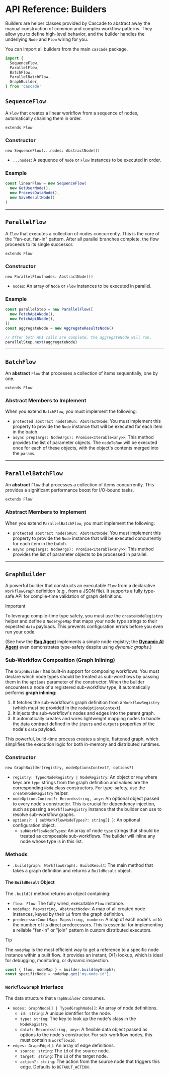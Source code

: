 # API Reference: Builders

Builders are helper classes provided by Cascade to abstract away the manual construction of common and complex workflow patterns. They allow you to define high-level behavior, and the builder handles the underlying `Node` and `Flow` wiring for you.

You can import all builders from the main `cascade` package.

```typescript
import {
  SequenceFlow,
  ParallelFlow,
  BatchFlow,
  ParallelBatchFlow,
  GraphBuilder,
} from 'cascade'
```

## `SequenceFlow`

A `Flow` that creates a linear workflow from a sequence of nodes, automatically chaining them in order.

`extends Flow`

### Constructor

`new SequenceFlow(...nodes: AbstractNode[])`

- `...nodes`: A sequence of `Node` or `Flow` instances to be executed in order.

### Example

```typescript
const linearFlow = new SequenceFlow(
  new GetUserNode(),
  new ProcessDataNode(),
  new SaveResultNode()
)
```

---

## `ParallelFlow`

A `Flow` that executes a collection of nodes concurrently. This is the core of the "fan-out, fan-in" pattern. After all parallel branches complete, the flow proceeds to its single successor.

`extends Flow`

### Constructor

`new ParallelFlow(nodes: AbstractNode[])`

- `nodes`: An array of `Node` or `Flow` instances to be executed in parallel.

### Example

```typescript
const parallelStep = new ParallelFlow([
  new FetchApiANode(),
  new FetchApiBNode(),
])
const aggregateNode = new AggregateResultsNode()

// After both API calls are complete, the aggregateNode will run.
parallelStep.next(aggregateNode)
```

---

## `BatchFlow`

An **abstract** `Flow` that processes a collection of items sequentially, one by one.

`extends Flow`

### Abstract Members to Implement

When you extend `BatchFlow`, you must implement the following:

- `protected abstract nodeToRun: AbstractNode`: You must implement this property to provide the `Node` instance that will be executed for each item in the batch.
- `async prep(args: NodeArgs): Promise<Iterable<any>>`: This method provides the list of parameter objects. The `nodeToRun` will be executed once for each of these objects, with the object's contents merged into the `params`.

---

## `ParallelBatchFlow`

An **abstract** `Flow` that processes a collection of items concurrently. This provides a significant performance boost for I/O-bound tasks.

`extends Flow`

### Abstract Members to Implement

When you extend `ParallelBatchFlow`, you must implement the following:

- `protected abstract nodeToRun: AbstractNode`: You must implement this property to provide the `Node` instance that will be executed concurrently for each item in the batch.
- `async prep(args: NodeArgs): Promise<Iterable<any>>`: This method provides the list of parameter objects to be processed in parallel.

---

## `GraphBuilder`

A powerful builder that constructs an executable `Flow` from a declarative `WorkflowGraph` definition (e.g., from a JSON file). It supports a fully type-safe API for compile-time validation of graph definitions.

> [!IMPORTANT]
> To leverage compile-time type safety, you must use the `createNodeRegistry` helper and define a `NodeTypeMap` that maps your node type strings to their expected `data` payloads. This prevents configuration errors before you even run your code.
>
> (See how the **[Rag Agent](https://github.com/gorango/cascade/tree/master/sandbox/6.rag/)** implements a simple node registry; the **[Dynamic AI Agent](https://github.com/gorango/cascade/tree/master/sandbox/4.dag/)** even demonstrates type-safety despite using *dynamic graphs*.)

### Sub-Workflow Composition (Graph Inlining)

The `GraphBuilder` has built-in support for composing workflows. You must declare which node types should be treated as sub-workflows by passing them in the `options` parameter of the constructor. When the builder encounters a node of a registered sub-workflow type, it automatically performs **graph inlining**:

1.  It fetches the sub-workflow's graph definition from a `WorkflowRegistry` (which must be provided in the `nodeOptionsContext`).
2.  It injects the sub-workflow's nodes and edges into the parent graph.
3.  It automatically creates and wires lightweight mapping nodes to handle the data contract defined in the `inputs` and `outputs` properties of the node's `data` payload.

This powerful, build-time process creates a single, flattened graph, which simplifies the execution logic for both in-memory and distributed runtimes.

### Constructor

`new GraphBuilder(registry, nodeOptionsContext?, options?)`

-   `registry: TypedNodeRegistry | NodeRegistry`: An object or `Map` where keys are `type` strings from the graph definition and values are the corresponding `Node` class constructors. For type-safety, use the `createNodeRegistry` helper.
-   `nodeOptionsContext?: Record<string, any>`: An optional object passed to every node's constructor. This is crucial for dependency injection, such as passing a `WorkflowRegistry` instance that the builder can use to resolve sub-workflow graphs.
-   `options?: { subWorkflowNodeTypes?: string[] }`: An optional configuration object.
    -   `subWorkflowNodeTypes`: An array of node `type` strings that should be treated as composable sub-workflows. The builder will inline any node whose type is in this list.

### Methods

-   `.build(graph: WorkflowGraph): BuildResult`: The main method that takes a graph definition and returns a `BuildResult` object.

#### The `BuildResult` Object

The `.build()` method returns an object containing:

-   `flow: Flow`: The fully wired, executable `Flow` instance.
-   `nodeMap: Map<string, AbstractNode>`: A map of all created node instances, keyed by their `id` from the graph definition.
-   `predecessorCountMap: Map<string, number>`: A map of each node's `id` to the number of its direct predecessors. This is essential for implementing a reliable "fan-in" or "join" pattern in custom distributed executors.

> [!TIP]
> The `nodeMap` is the most efficient way to get a reference to a specific node instance within a built flow. It provides an instant, O(1) lookup, which is ideal for debugging, monitoring, or dynamic inspection.
>
> ```typescript
> const { flow, nodeMap } = builder.build(myGraph);
> const specificNode = nodeMap.get('my-node-id');
> ```

### `WorkflowGraph` Interface

The data structure that `GraphBuilder` consumes.

-   `nodes: GraphNode[] | TypedGraphNode[]`: An array of node definitions.
    -   `id: string`: A unique identifier for the node.
    -   `type: string`: The key to look up the node's class in the `NodeRegistry`.
    -   `data?: Record<string, any>`: A flexible data object passed as options to the node's constructor. For sub-workflow nodes, this must contain a `workflowId`.
-   `edges: GraphEdge[]`: An array of edge definitions.
    -   `source: string`: The `id` of the source node.
    -   `target: string`: The `id` of the target node.
    -   `action?: string`: The action from the source node that triggers this edge. Defaults to `DEFAULT_ACTION`.
